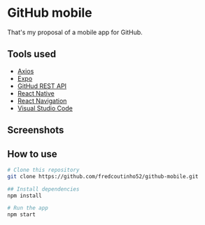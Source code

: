 #  GitHub mobile

That's my proposal of a mobile app for GitHub.

## Tools used

* [Axios]()
* [Expo]()
* [GitHud REST API](https://developer.github.com/v3/users/)
* [React Native]()
* [React Navigation]()
* [Visual Studio Code]()

## Screenshots


## How to use

```bash
# Clone this repository
git clone https://github.com/fredcoutinho52/github-mobile.git

## Install dependencies
npm install

# Run the app
npm start
```
